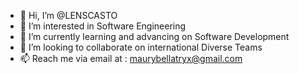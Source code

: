 - 👋 Hi, I’m @LENSCASTO
- 👀 I’m interested in Software Engineering
- 🌱 I’m currently learning and advancing on Software Development
- 💞️ I’m looking to collaborate on international Diverse Teams
- 📫 Reach me via email at : maurybellatryx@gmail.com 

<!---
LENSCASTO/LENSCASTO is a ✨ special ✨ repository because its `README.md` (this file) appears on your GitHub profile.
You can click the Preview link to take a look at your changes.
--->
